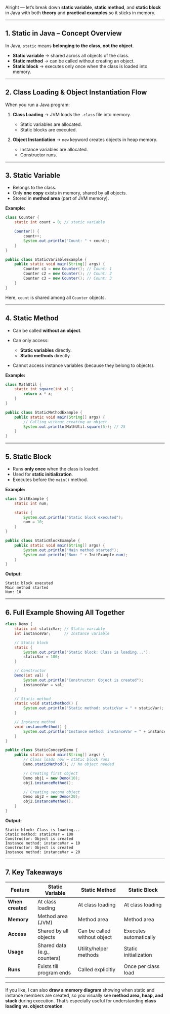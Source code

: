 Alright — let’s break down **static variable**, **static method**, and **static block** in Java with both **theory** and **practical examples** so it sticks in memory.

---

## **1. Static in Java – Concept Overview**

In Java, `static` means **belonging to the class, not the object**.

* **Static variable** → shared across all objects of the class.
* **Static method** → can be called without creating an object.
* **Static block** → executes only once when the class is loaded into memory.

---

## **2. Class Loading & Object Instantiation Flow**

When you run a Java program:

1. **Class Loading** → JVM loads the `.class` file into memory.

   * Static variables are allocated.
   * Static blocks are executed.
2. **Object Instantiation** → `new` keyword creates objects in heap memory.

   * Instance variables are allocated.
   * Constructor runs.

---

## **3. Static Variable**

* Belongs to the class.
* Only **one copy** exists in memory, shared by all objects.
* Stored in **method area** (part of JVM memory).

**Example:**

```java
class Counter {
    static int count = 0; // static variable

    Counter() {
        count++;
        System.out.println("Count: " + count);
    }
}

public class StaticVariableExample {
    public static void main(String[] args) {
        Counter c1 = new Counter(); // Count: 1
        Counter c2 = new Counter(); // Count: 2
        Counter c3 = new Counter(); // Count: 3
    }
}
```

Here, `count` is shared among all `Counter` objects.

---

## **4. Static Method**

* Can be called **without an object**.
* Can only access:

  * **Static variables** directly.
  * **Static methods** directly.
* Cannot access instance variables (because they belong to objects).

**Example:**

```java
class MathUtil {
    static int square(int x) {
        return x * x;
    }
}

public class StaticMethodExample {
    public static void main(String[] args) {
        // Calling without creating an object
        System.out.println(MathUtil.square(5)); // 25
    }
}
```

---

## **5. Static Block**

* Runs **only once** when the class is loaded.
* Used for **static initialization**.
* Executes before the `main()` method.

**Example:**

```java
class InitExample {
    static int num;

    static {
        System.out.println("Static block executed");
        num = 10;
    }
}

public class StaticBlockExample {
    public static void main(String[] args) {
        System.out.println("Main method started");
        System.out.println("Num: " + InitExample.num);
    }
}
```

**Output:**

```
Static block executed
Main method started
Num: 10
```

---

## **6. Full Example Showing All Together**

```java
class Demo {
    static int staticVar; // Static variable
    int instanceVar;      // Instance variable

    // Static block
    static {
        System.out.println("Static block: Class is loading...");
        staticVar = 100;
    }

    // Constructor
    Demo(int val) {
        System.out.println("Constructor: Object is created");
        instanceVar = val;
    }

    // Static method
    static void staticMethod() {
        System.out.println("Static method: staticVar = " + staticVar);
    }

    // Instance method
    void instanceMethod() {
        System.out.println("Instance method: instanceVar = " + instanceVar);
    }
}

public class StaticConceptDemo {
    public static void main(String[] args) {
        // Class loads now → static block runs
        Demo.staticMethod(); // No object needed

        // Creating first object
        Demo obj1 = new Demo(10);
        obj1.instanceMethod();

        // Creating second object
        Demo obj2 = new Demo(20);
        obj2.instanceMethod();
    }
}
```

**Output:**

```
Static block: Class is loading...
Static method: staticVar = 100
Constructor: Object is created
Instance method: instanceVar = 10
Constructor: Object is created
Instance method: instanceVar = 20
```

---

## **7. Key Takeaways**

| Feature          | Static Variable              | Static Method                | Static Block           |
| ---------------- | ---------------------------- | ---------------------------- | ---------------------- |
| **When created** | At class loading             | At class loading             | At class loading       |
| **Memory**       | Method area (JVM)            | Method area                  | Method area            |
| **Access**       | Shared by all objects        | Can be called without object | Executes automatically |
| **Usage**        | Shared data (e.g., counters) | Utility/helper methods       | Static initialization  |
| **Runs**         | Exists till program ends     | Called explicitly            | Once per class load    |

---

If you like, I can also **draw a memory diagram** showing when static and instance members are created, so you visually see **method area, heap, and stack** during execution.
That’s especially useful for understanding **class loading vs. object creation**.
